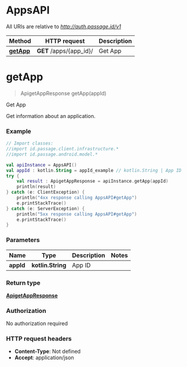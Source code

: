 # AppsAPI

All URIs are relative to *http://auth.passage.id/v1*

Method | HTTP request | Description
------------- | ------------- | -------------
[**getApp**](AppsAPI.md#getApp) | **GET** /apps/{app_id}/ | Get App


<a name="getApp"></a>
# **getApp**
> ApigetAppResponse getApp(appId)

Get App

Get information about an application.

### Example
```kotlin
// Import classes:
//import id.passage.client.infrastructure.*
//import id.passage.android.model.*

val apiInstance = AppsAPI()
val appId : kotlin.String = appId_example // kotlin.String | App ID
try {
    val result : ApigetAppResponse = apiInstance.getApp(appId)
    println(result)
} catch (e: ClientException) {
    println("4xx response calling AppsAPI#getApp")
    e.printStackTrace()
} catch (e: ServerException) {
    println("5xx response calling AppsAPI#getApp")
    e.printStackTrace()
}
```

### Parameters

Name | Type | Description  | Notes
------------- | ------------- | ------------- | -------------
 **appId** | **kotlin.String**| App ID |

### Return type

[**ApigetAppResponse**](ApigetAppResponse.md)

### Authorization

No authorization required

### HTTP request headers

 - **Content-Type**: Not defined
 - **Accept**: application/json

